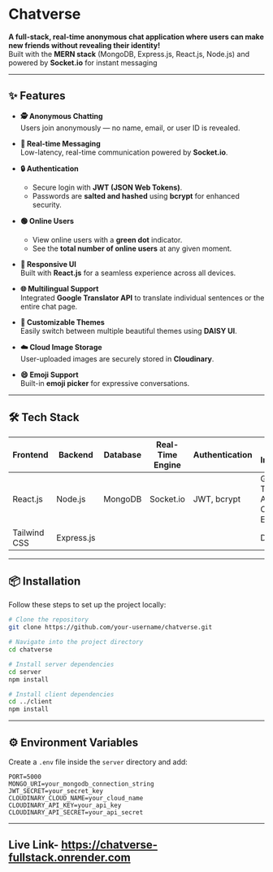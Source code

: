 # Chatverse

**A full-stack, real-time anonymous chat application where users can make new friends without revealing their identity!**  
Built with the **MERN stack** (MongoDB, Express.js, React.js, Node.js) and powered by **Socket.io** for instant messaging

---


## ✨ Features

- **🕵️ Anonymous Chatting**  
  Users join anonymously — no name, email, or user ID is revealed.

- **💬 Real-time Messaging**  
  Low-latency, real-time communication powered by **Socket.io**.

- **🔒 Authentication**  
  - Secure login with **JWT (JSON Web Tokens)**.  
  - Passwords are **salted and hashed** using **bcrypt** for enhanced security.

- **🟢 Online Users**  
  - View online users with a **green dot** indicator.  
  - See the **total number of online users** at any given moment.

- **📱 Responsive UI**  
  Built with **React.js** for a seamless experience across all devices.

- **🌐 Multilingual Support**  
  Integrated **Google Translator API** to translate individual sentences or the entire chat page.

- **🎨 Customizable Themes**  
  Easily switch between multiple beautiful themes using **DAISY UI**.

- **☁️ Cloud Image Storage**  
  User-uploaded images are securely stored in **Cloudinary**.

- **😄 Emoji Support**  
  Built-in **emoji picker** for expressive conversations.

---

## 🛠 Tech Stack

| Frontend       | Backend         | Database  | Real-Time Engine | Authentication | Other Integrations     |
| -------------- | ---------------- | --------- | ---------------- | --------------- | ----------------------- |
| React.js       | Node.js           | MongoDB   | Socket.io         | JWT, bcrypt      | Google Translator API, Cloudinary, Emoji Picker |
| Tailwind CSS   | Express.js        |           |                  |                 | DaisyUI                 |

---

## 📦 Installation

Follow these steps to set up the project locally:

```bash
# Clone the repository
git clone https://github.com/your-username/chatverse.git

# Navigate into the project directory
cd chatverse

# Install server dependencies
cd server
npm install

# Install client dependencies
cd ../client
npm install
```

---

## ⚙️ Environment Variables

Create a `.env` file inside the `server` directory and add:

```env
PORT=5000
MONGO_URI=your_mongodb_connection_string
JWT_SECRET=your_secret_key
CLOUDINARY_CLOUD_NAME=your_cloud_name
CLOUDINARY_API_KEY=your_api_key
CLOUDINARY_API_SECRET=your_api_secret
```

---
## Live Link- https://chatverse-fullstack.onrender.com
